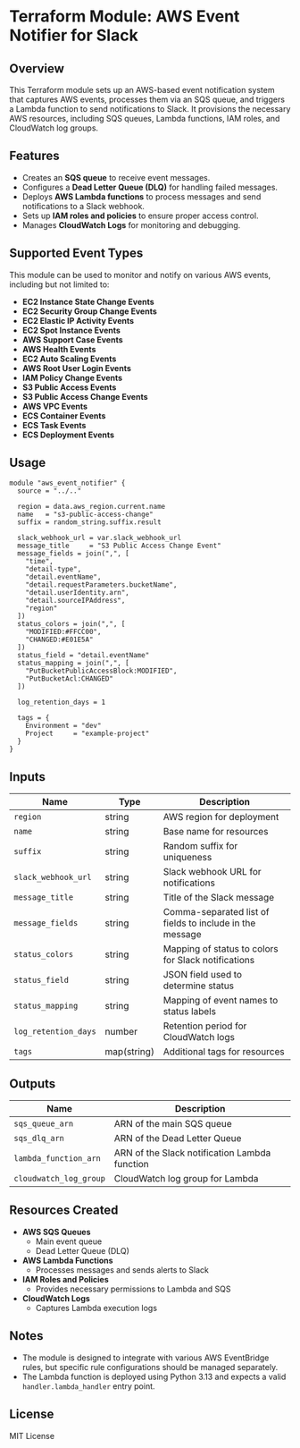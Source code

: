 # Terraform Module: AWS Event Notifier for Slack

## Overview

This Terraform module sets up an AWS-based event notification system that captures AWS events, processes them via an SQS queue, and triggers a Lambda function to send notifications to Slack. It provisions the necessary AWS resources, including SQS queues, Lambda functions, IAM roles, and CloudWatch log groups.

## Features

- Creates an **SQS queue** to receive event messages.
- Configures a **Dead Letter Queue (DLQ)** for handling failed messages.
- Deploys **AWS Lambda functions** to process messages and send notifications to a Slack webhook.
- Sets up **IAM roles and policies** to ensure proper access control.
- Manages **CloudWatch Logs** for monitoring and debugging.

## Supported Event Types

This module can be used to monitor and notify on various AWS events, including but not limited to:

- **EC2 Instance State Change Events**
- **EC2 Security Group Change Events**
- **EC2 Elastic IP Activity Events**
- **EC2 Spot Instance Events**
- **AWS Support Case Events**
- **AWS Health Events**
- **EC2 Auto Scaling Events**
- **AWS Root User Login Events**
- **IAM Policy Change Events**
- **S3 Public Access Events**
- **S3 Public Access Change Events**
- **AWS VPC Events**
- **ECS Container Events**
- **ECS Task Events**
- **ECS Deployment Events**

## Usage

```hcl
module "aws_event_notifier" {
  source = "../.."

  region = data.aws_region.current.name
  name   = "s3-public-access-change"
  suffix = random_string.suffix.result

  slack_webhook_url = var.slack_webhook_url
  message_title     = "S3 Public Access Change Event"
  message_fields = join(",", [
    "time",
    "detail-type",
    "detail.eventName",
    "detail.requestParameters.bucketName",
    "detail.userIdentity.arn",
    "detail.sourceIPAddress",
    "region"
  ])
  status_colors = join(",", [
    "MODIFIED:#FFCC00",
    "CHANGED:#E01E5A"
  ])
  status_field = "detail.eventName"
  status_mapping = join(",", [
    "PutBucketPublicAccessBlock:MODIFIED",
    "PutBucketAcl:CHANGED"
  ])

  log_retention_days = 1

  tags = {
    Environment = "dev"
    Project     = "example-project"
  }
}
```

## Inputs

| Name                | Type   | Description |
|---------------------|--------|-------------|
| `region`            | string | AWS region for deployment |
| `name`              | string | Base name for resources |
| `suffix`            | string | Random suffix for uniqueness |
| `slack_webhook_url` | string | Slack webhook URL for notifications |
| `message_title`     | string | Title of the Slack message |
| `message_fields`    | string | Comma-separated list of fields to include in the message |
| `status_colors`     | string | Mapping of status to colors for Slack notifications |
| `status_field`      | string | JSON field used to determine status |
| `status_mapping`    | string | Mapping of event names to status labels |
| `log_retention_days` | number | Retention period for CloudWatch logs |
| `tags`              | map(string) | Additional tags for resources |

## Outputs

| Name                 | Description |
|----------------------|-------------|
| `sqs_queue_arn`      | ARN of the main SQS queue |
| `sqs_dlq_arn`        | ARN of the Dead Letter Queue |
| `lambda_function_arn` | ARN of the Slack notification Lambda function |
| `cloudwatch_log_group` | CloudWatch log group for Lambda |

## Resources Created

- **AWS SQS Queues**
  - Main event queue
  - Dead Letter Queue (DLQ)
- **AWS Lambda Functions**
  - Processes messages and sends alerts to Slack
- **IAM Roles and Policies**
  - Provides necessary permissions to Lambda and SQS
- **CloudWatch Logs**
  - Captures Lambda execution logs

## Notes

- The module is designed to integrate with various AWS EventBridge rules, but specific rule configurations should be managed separately.
- The Lambda function is deployed using Python 3.13 and expects a valid `handler.lambda_handler` entry point.

## License

MIT License
